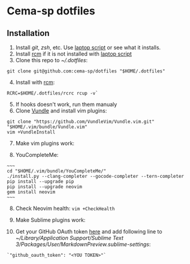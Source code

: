 # Cema-sp dotfiles
## Installation

1. Install *git*, *zsh*, etc. Use [laptop script] or see what it installs.
2. Install [rcm] if it is not installed with [laptop script]
3. Clone this repo to *~/.dotfiles*:

  `git clone git@github.com:cema-sp/dotfiles "$HOME/.dotfiles"`

4. Install with [rcm]:

  ~~~
  RCRC=$HOME/.dotfiles/rcrc rcup -v`
  ~~~

5. If hooks doesn't work, run them manualy
6. Clone [Vundle] and install vim plugins:

  ~~~
  git clone "https://github.com/VundleVim/Vundle.vim.git" "$HOME/.vim/bundle/Vundle.vim"
  vim +VundleInstall
  ~~~

7. Make vim plugins work:

  1. YouCompleteMe:

    ~~~
    cd "$HOME/.vim/bundle/YouCompleteMe/"
    ./install.py --clang-completer --gocode-completer --tern-completer
    pip install --upgrade pip
    pip install --upgrade neovim
    gem install neovim
    ~~~

8. Check Neovim health: `vim +CheckHealth`
9. Make Sublime plugins work:

  1. Get your GitHub OAuth token [here](https://github.com/settings/tokens)
    and add following line to *~/Library/Application Support/Sublime Text 3/Packages/User/MarkdownPreview.sublime-settings*:

    `"github_oauth_token": "<YOU TOKEN>"`

[laptop script]: https://github.com/cema-sp/laptop "laptop script"
[rcm]: https://github.com/thoughtbot/rcm "RCM"
[Vundle]: https://github.com/VundleVim/Vundle.vim "Vundle"

